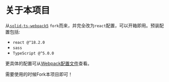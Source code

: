 # 关于本项目

从[`solid-ts-webpack5`](https://github.com/Allen-Bayern/solid-ts-webpack5) `fork`而来，并完全改为`react`配置，可以开箱即用。预装配置包括:

* `react @^18.2.0`
* `sass`
* `TypeScript @^5.0.0`

更具体的配置可从[Webpack配置文件](./webpack/webpack.base.js)查看。

需要使用的时候Fork本项目即可！
